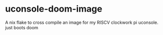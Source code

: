 # uconsole-doom-image
A nix flake to cross compile an image for my RISCV clockwork pi uconsole. just boots doom
